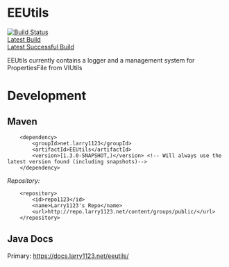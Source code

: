 EEUtils
=======

[![Build Status](https://ci.larry1123.net/job/EEUtils/badge/icon)](https://ci.larry1123.net/job/EEUtils/)  
[Latest Build](https://ci.larry1123.net/job/EEUtils/lastBuild/)  
[Latest Successful Build](https://ci.larry1123.net/job/EEUtils/lastSuccessfulBuild/)

EEUtils currently contains a logger and a management system for PropertiesFile from VIUtils

Development
=============

Maven
-------------

        <dependency>
            <groupId>net.larry1123</groupId>
            <artifactId>EEUtils</artifactId>
            <version>[1.3.0-SNAPSHOT,)</version> <!-- Will always use the latest version found (including snapshots)-->
        </dependency>


*Repository:*

        <repository>
            <id>repo1123</id>
            <name>Larry1123's Repo</name>
            <url>http://repo.larry1123.net/content/groups/public/</url>
        </repository>

Java Docs
-------------

Primary: https://docs.larry1123.net/eeutils/
